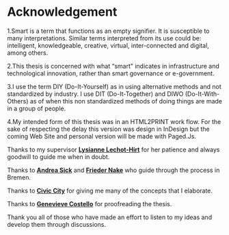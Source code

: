 # Acknowledgement  
  
1.Smart is a term that functions as an empty signifier. It is susceptible to many interpretations. Similar terms interpreted from its use could be: intelligent, knowledgeable, creative, virtual, inter-connected and digital, among others.  
  
2.This thesis is concerned with what “smart" indicates in infrastructure and technological innovation, rather than smart governance or e-government.  
  
3.I use the term DIY (Do-It-Yourself) as in using alternative methods and not standardized by industry. I use DIT (Do-It-Together) and DIWO (Do-It-With-Others) as of when this non standardized methods of doing things are made in a group of people.  
  
4.My intended form of this thesis  was in an HTML2PRINT work flow. For the sake of respecting the delay this version was design in InDesign but the coming Web Site and personal version will be made with Paged.Js.  
  
Thanks to my supervisor [**Lysianne Lechot-Hirt**](https://www.hesge.ch/head/annuaire/lysianne-lechot-hirt) for her patience and always goodwill to guide me when in doubt.  
  
Thanks to [**Andrea Sick**](https://andreasick.de/) and [**Frieder Nake**](https://en.wikipedia.org/wiki/Frieder_Nake) who guide through the process in Bremen.  
  
Thanks to [**Civic City**](http://civic-city.org/) for giving me many of the concepts that I elaborate.  
  
Thanks to [**Genevieve Costello**](https://genevievecostello.net/) for proofreading the thesis.  
  
Thank you all of those who have made an effort to listen to my ideas and develop them through discussions.
